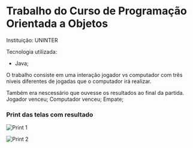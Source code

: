 # Trabalho do Curso de Programação Orientada a Objetos

Instituição: UNINTER

Tecnologia utilizada:
- Java;

O trabalho consiste em uma interação jogador vs computador com três niveis diferentes de jogadas que o computador irá realizar.
 
 Também era nescessário que ouvesse os resultados ao final da partida.
 Jogador venceu;
 Computador venceu;
 Empate;


### Print das telas com resultado
![Print 1](https://i.imgur.com/MgjW50P.png "Print 1")

![Print 2](https://i.imgur.com/d1tAewX.png "Print 2")

